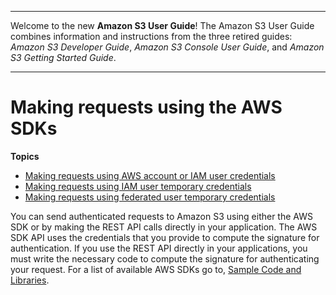 --------

Welcome to the new **Amazon S3 User Guide**\! The Amazon S3 User Guide combines information and instructions from the three retired guides: *Amazon S3 Developer Guide*, *Amazon S3 Console User Guide*, and *Amazon S3 Getting Started Guide*\.

--------

# Making requests using the AWS SDKs<a name="MakingAuthenticatedRequests"></a>

**Topics**
+ [Making requests using AWS account or IAM user credentials](AuthUsingAcctOrUserCredentials.md)
+ [Making requests using IAM user temporary credentials](AuthUsingTempSessionToken.md)
+ [Making requests using federated user temporary credentials](AuthUsingTempFederationToken.md)

You can send authenticated requests to Amazon S3 using either the AWS SDK or by making the REST API calls directly in your application\. The AWS SDK API uses the credentials that you provide to compute the signature for authentication\. If you use the REST API directly in your applications, you must write the necessary code to compute the signature for authenticating your request\. For a list of available AWS SDKs go to, [Sample Code and Libraries](https://aws.amazon.com/code/)\. 